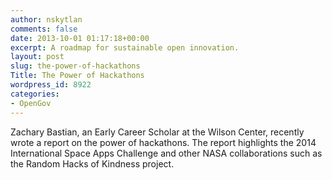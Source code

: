 ```yaml
---
author: nskytlan
comments: false
date: 2013-10-01 01:17:18+00:00
excerpt: A roadmap for sustainable open innovation.
layout: post
slug: the-power-of-hackathons
Title: The Power of Hackathons
wordpress_id: 8922
categories:
- OpenGov
---
```


Zachary Bastian, an Early Career Scholar at the Wilson Center, recently wrote a report on the power of hackathons.  The report highlights the 2014 International Space Apps Challenge and other NASA collaborations such as the Random Hacks of Kindness project.  


